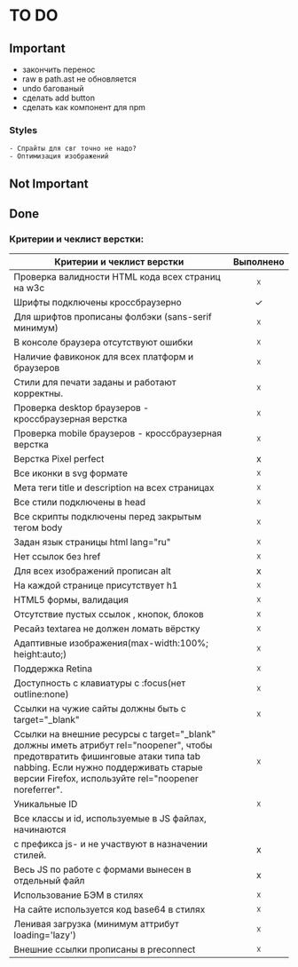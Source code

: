 # TO DO

## Important
  - закончить перенос
  - raw в path.ast не обновляется 
  - undo багованый
  - сделать add button
  - сделать как компонент для npm
  ### Styles
    - Спрайты для свг точно не надо?
    - Оптимизация изображений

## Not Important

## Done

### Критерии и чеклист верстки:

| Критерии и чеклист верстки                           	| Выполнено 	|
|------------------------------------------------------	|:---------:	|
| Проверка валидности HTML кода всех страниц на w3c    	|     ☓     	|
| Шрифты подключены кроссбраузерно                     	|     ✓     	|
| Для шрифтов прописаны фолбэки (sans-serif минимум)   	|     ☓     	|
| В консоле браузера отсутствуют ошибки                	|     ☓     	|
| Наличие фавиконок для всех платформ и браузеров      	|     ☓     	|
| Стили для печати заданы и работают корректны.        	|     ☓     	|
| Проверка desktop браузеров - кроссбраузерная верстка 	|     ☓     	|
| Проверка mobile браузеров - кроссбраузерная верстка  	|     ☓     	|
| Верстка Pixel perfect                                	|     x     	|
| Все иконки в svg формате                             	|     ☓     	|
| Мета теги title и description  на всех страницах     	|     ☓     	|
| Все стили подключены в head                          	|     ☓     	|
| Все скрипты подключены перед закрытым тегом body    	|     ☓     	|
| Задан язык страницы   html lang="ru"                	|     ☓     	|
| Нет ссылок без href                                  	|     ☓     	|
| Для всех изображений прописан alt                    	|     x     	|
| На каждой странице присутствует h1                   	|     ☓     	|
| HTML5 формы, валидация                               	|     ☓     	|
| Отсутствие пустых ссылок , кнопок, блоков            	|     ☓     	|
| Ресайз textarea не должен ломать вёрстку             	|     ☓     	|
| Адаптивные изображения(max-width:100%; height:auto;) 	|     ☓     	|
| Поддержка Retina                                     	|     ☓     	|
| Доступность с клавиатуры с :focus(нет outline:none)  	|     ☓     	|
| Ссылки на чужие сайты должны быть с target="_blank"  	|     ☓     	|
| Ссылки на внешние ресурсы с target="_blank" должны иметь атрибут rel="noopener", чтобы предотвратить фишинговые атаки типа tab nabbing. Если нужно поддерживать старые версии Firefox, используйте rel="noopener noreferrer".                 	|     ☓     	|
| Уникальные ID                                        	|     ☓     	|
| Все классы и id, используемые в JS файлах, начинаются 
с префикса js- и не участвуют в назначении стилей.      |     x     	|
| Весь JS по работе с формами вынесен в отдельный файл  |     x     	|
| Использование БЭМ в стилях                           	|     ☓     	|
| На сайте используется код base64 в стилях            	|     ☓     	|
| Ленивая загрузка (минимум аттрибут loading='lazy')   	|     ☓     	|
| Внешние ссылки прописаны в preconnect                	|     ☓     	|